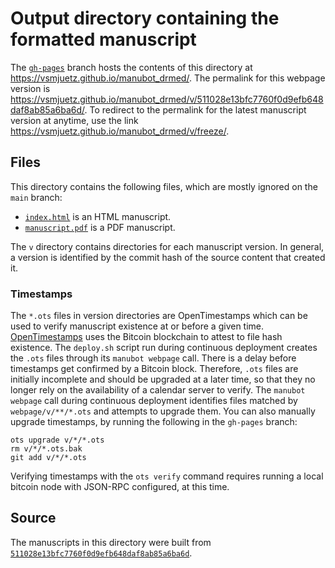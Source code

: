 # Output directory containing the formatted manuscript

The [`gh-pages`](https://github.com/vsmjuetz/manubot_drmed/tree/gh-pages) branch hosts the contents of this directory at <https://vsmjuetz.github.io/manubot_drmed/>.
The permalink for this webpage version is <https://vsmjuetz.github.io/manubot_drmed/v/511028e13bfc7760f0d9efb648daf8ab85a6ba6d/>.
To redirect to the permalink for the latest manuscript version at anytime, use the link <https://vsmjuetz.github.io/manubot_drmed/v/freeze/>.

## Files

This directory contains the following files, which are mostly ignored on the `main` branch:

+ [`index.html`](index.html) is an HTML manuscript.
+ [`manuscript.pdf`](manuscript.pdf) is a PDF manuscript.

The `v` directory contains directories for each manuscript version.
In general, a version is identified by the commit hash of the source content that created it.

### Timestamps

The `*.ots` files in version directories are OpenTimestamps which can be used to verify manuscript existence at or before a given time.
[OpenTimestamps](https://opentimestamps.org/) uses the Bitcoin blockchain to attest to file hash existence.
The `deploy.sh` script run during continuous deployment creates the `.ots` files through its `manubot webpage` call.
There is a delay before timestamps get confirmed by a Bitcoin block.
Therefore, `.ots` files are initially incomplete and should be upgraded at a later time, so that they no longer rely on the availability of a calendar server to verify.
The `manubot webpage` call during continuous deployment identifies files matched by `webpage/v/**/*.ots` and attempts to upgrade them.
You can also manually upgrade timestamps, by running the following in the `gh-pages` branch:

```shell
ots upgrade v/*/*.ots
rm v/*/*.ots.bak
git add v/*/*.ots
```

Verifying timestamps with the `ots verify` command requires running a local bitcoin node with JSON-RPC configured, at this time.

## Source

The manuscripts in this directory were built from
[`511028e13bfc7760f0d9efb648daf8ab85a6ba6d`](https://github.com/vsmjuetz/manubot_drmed/commit/511028e13bfc7760f0d9efb648daf8ab85a6ba6d).
